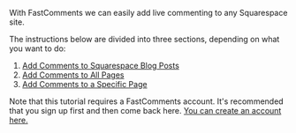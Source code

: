 With FastComments we can easily add live commenting to any Squarespace site.

The instructions below are divided into three sections, depending on what you want to do:
1. [Add Comments to Squarespace Blog Posts](#squarespace-blog-step-0)
2. [Add Comments to All Pages](#squarespace-pages-all-pages-step-0)
3. [Add Comments to a Specific Page](#squarespace-pages-specific-page-step-0)

Note that this tutorial requires a FastComments account. It's recommended that you sign up first and then come back here. [You can create an account here.](https://fastcomments.com/auth/tenant-signup?packageId=flex)
